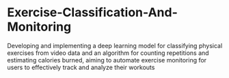 # Exercise-Classification-And-Monitoring
Developing and implementing a deep learning model  for classifying physical exercises from video data and an algorithm for counting repetitions and estimating calories burned, aiming to automate exercise monitoring for users to effectively track and analyze their workouts
